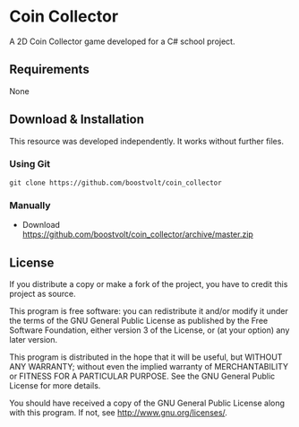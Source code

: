 # Coin Collector

A 2D Coin Collector game developed for a C# school project.

## Requirements
None

## Download & Installation

This resource was developed independently. It works without further files.

### Using Git
```
git clone https://github.com/boostvolt/coin_collector
```

### Manually
- Download https://github.com/boostvolt/coin_collector/archive/master.zip

## License

If you distribute a copy or make a fork of the project, you have to credit this project as source.

This program is free software: you can redistribute it and/or modify it under the terms of the GNU General Public License as published by the Free Software Foundation, either version 3 of the License, or (at your option) any later version.

This program is distributed in the hope that it will be useful, but WITHOUT ANY WARRANTY; without even the implied warranty of MERCHANTABILITY or FITNESS FOR A PARTICULAR PURPOSE.  See the GNU General Public License for more details.

You should have received a copy of the GNU General Public License along with this program.  If not, see http://www.gnu.org/licenses/.
